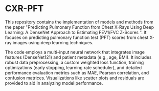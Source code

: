 # CXR-PFT
This repository contains the implementation of models and methods from the paper "Predicting Pulmonary Function from Chest X-Rays Using Deep Learning: A DenseNet Approach to Estimating FEV1/FVC Z-Scores
". It focuses on predicting pulmonary function test (PFT) scores from chest X-ray images using deep learning techniques.

The code employs a multi-input neural network that integrates image features (DenseNet121) and patient metadata (e.g., age, BMI). It includes robust data preprocessing, a custom weighted loss function, training optimizations (early stopping, learning rate scheduler), and detailed performance evaluation metrics such as MAE, Pearson correlation, and confusion matrices. Visualizations like scatter plots and residuals are provided to aid in analyzing model performance.

